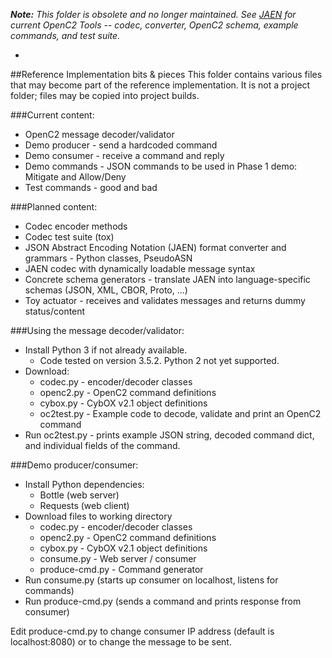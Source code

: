***Note:*** *This folder is obsolete and no longer maintained.
See [JAEN](https://github.com/OpenC2-org/jaen) for current OpenC2 Tools -- codec, converter, OpenC2 schema, example commands, and test suite.*

-

##Reference Implementation bits & pieces
This folder contains various files that may become part of the reference implementation.
It is not a project folder; files may be copied into project builds.

###Current content:
* OpenC2 message decoder/validator
* Demo producer - send a hardcoded command 
* Demo consumer - receive a command and reply
* Demo commands - JSON commands to be used in Phase 1 demo: Mitigate and Allow/Deny
* Test commands - good and bad

###Planned content:
* Codec encoder methods
* Codec test suite (tox)
* JSON Abstract Encoding Notation (JAEN) format converter and grammars - Python classes, PseudoASN
* JAEN codec with dynamically loadable message syntax
* Concrete schema generators - translate JAEN into language-specific schemas (JSON, XML, CBOR, Proto, ...)
* Toy actuator - receives and validates messages and returns dummy status/content

###Using the message decoder/validator:
* Install Python 3 if not already available.
    * Code tested on version 3.5.2.  Python 2 not yet supported.
* Download:
    * codec.py - encoder/decoder classes
    * openc2.py - OpenC2 command definitions
    * cybox.py - CybOX v2.1 object definitions
    * oc2test.py - Example code to decode, validate and print an OpenC2 command
* Run oc2test.py - prints example JSON string, decoded command dict, and individual fields of the command.

###Demo producer/consumer:
* Install Python dependencies:
    * Bottle (web server)
    * Requests (web client)
* Download files to working directory
    * codec.py - encoder/decoder classes
    * openc2.py - OpenC2 command definitions
    * cybox.py - CybOX v2.1 object definitions
    * consume.py - Web server / consumer
    * produce-cmd.py - Command generator
* Run consume.py (starts up consumer on localhost, listens for commands)
* Run produce-cmd.py (sends a command and prints response from consumer)

Edit produce-cmd.py to change consumer IP address (default is localhost:8080) or to change the message to be sent.

